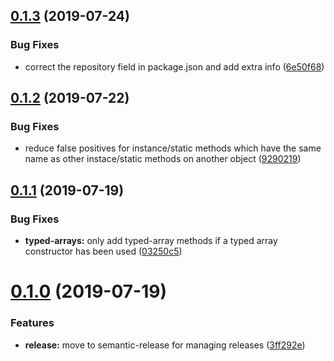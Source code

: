 ## [0.1.3](https://github.com/JakeChampion/js-features-analyser/compare/v0.1.2...v0.1.3) (2019-07-24)


### Bug Fixes

* correct the repository field in package.json and add extra info ([6e50f68](https://github.com/JakeChampion/js-features-analyser/commit/6e50f68))

## [0.1.2](https://github.com/JakeChampion/babel-es-runtime-features-extractor/compare/v0.1.1...v0.1.2) (2019-07-22)


### Bug Fixes

* reduce false positives for instance/static methods which have the same name as other instace/static methods on another object ([9290219](https://github.com/JakeChampion/babel-es-runtime-features-extractor/commit/9290219))

## [0.1.1](https://github.com/JakeChampion/babel-es-runtime-features-extractor/compare/v0.1.0...v0.1.1) (2019-07-19)


### Bug Fixes

* **typed-arrays:** only add typed-array methods if a typed array constructor has been used ([03250c5](https://github.com/JakeChampion/babel-es-runtime-features-extractor/commit/03250c5))

# [0.1.0](https://github.com/JakeChampion/babel-es-runtime-features-extractor/compare/v0.0.4...v0.1.0) (2019-07-19)


### Features

* **release:** move to semantic-release for managing releases ([3ff292e](https://github.com/JakeChampion/babel-es-runtime-features-extractor/commit/3ff292e))
